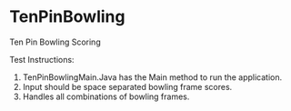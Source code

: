 # TenPinBowling
Ten Pin Bowling Scoring

Test Instructions:
1. TenPinBowlingMain.Java has the Main method to run the application.
2. Input should be space separated bowling frame scores.
3. Handles all combinations of bowling frames.


